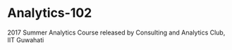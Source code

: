 # Analytics-102
2017 Summer Analytics Course released by Consulting and Analytics Club, IIT Guwahati
